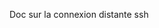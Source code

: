 [order]:       # (10)
[title]:       # (Connexion SSH)
[description]: # (Documentation sur ssh pour la connexion distante avec raspi)

Doc sur la connexion distante ssh